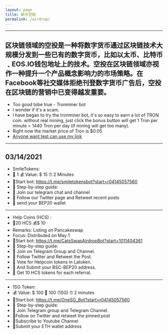 ```yaml
---
layout: page
title: 新币空投
permalink: /airdrop/
---
```

---

区块链领域的空投是一种将数字货币通过区块链技术大规模分发到一些已有的数字货币，比如以太币、比特币﹑EOS.IO钱包地址上的技术。空投在区块链领域亦视作一种提升一个产品概念影响力的市场策略。在Facebook等社交媒体拒绝刊登数字货币广告后，空投在区块链的营销中已变得越发重要。
---
- Too good tobe true - Tronminer bot 
- I wonder if it's a scam.
- I have began to try the tronminer bot, it's so easy to earn a lot of TRON coin. without real mining, just click the bonus button will get 1 Tron per minute = 1440 Tron per day (if mining will get too many). 
- Right now the market price of Tron is $0.05
- [Anyone want test can use my link](https://t.me/tronminr_bot?start=04145057560)
---
03/14/2021
---
- SmileTokens: 
- 💸 1 💰 Value: $ 15     ⏰ 2 Minutes
- 🤖Start bot: https://t.me/smiletokensbot?start=r04145057560
- 📖 Step-by-step guide:
- 🔹️ Join our telegram chat and channel
- 🔹️ Follow our Twitter page and Retweet recent posts
- 🔹️ send your BEP20 wallet
---
- Help Coins (HCS) :
- 💸20 HCS   💰$ 10
- Remarks: Listing on Pancakeswap
- Focus: Distributed on May 1
- 🤖Start bot: https://t.me/CatsSwapAirdropBot?start=1011404361
- 📖 Step-by-step guide:
- 🔹 Join on Telegram Group and Channel.
- 🔹 Follow Twitter and Retweet the Post.
- 🔹 Vote for Helpcoin tokens in Latoken.
- 🔹 And Submit your BSC-BEP20 address.
- 🔹 Get 10 HCS tokens for each referral.
---
- 1SG Token:
- 💰 Value: $ 100 💸 100 (1SG) ⏰ 2 minutes
- 🤖Start bot: https://t.me/OneSG_Bot?start=r04145057560
- 📖 Step-by-step guide:
- 🔹 Join Telegram group and Telegram Channel.
- 🔹Follow on Twitter and retweet the pinned post
- 🔹Subscribe to Youtube Channel
- 🔹Submit your ETH wallet address
